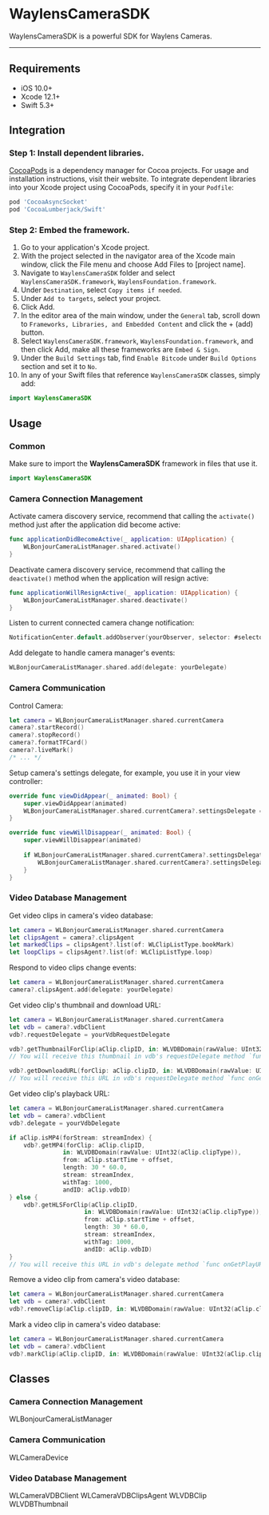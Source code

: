 # WaylensCameraSDK
WaylensCameraSDK is a powerful SDK for Waylens Cameras.

* * *
## Requirements

* iOS 10.0+
* Xcode 12.1+
* Swift 5.3+

## Integration

### Step 1: Install dependent libraries.

[CocoaPods](https://cocoapods.org) is a dependency manager for Cocoa projects. For usage and installation instructions, visit their website. To integrate dependent libraries into your Xcode project using CocoaPods, specify it in your `Podfile`:

```ruby
pod 'CocoaAsyncSocket'
pod 'CocoaLumberjack/Swift'
```

### Step 2: Embed the framework.

1. Go to your application's Xcode project. 
2. With the project selected in the navigator area of the Xcode main window, click the File menu and choose Add Files to [project name].
3. Navigate to `WaylensCameraSDK` folder and select `WaylensCameraSDK.framework`, `WaylensFoundation.framework`.
4. Under `Destination`, select `Copy items if needed`.
5. Under `Add to targets`, select your project.
6. Click Add.
7. In the editor area of the main window, under the `General` tab, scroll down to `Frameworks, Libraries, and Embedded Content` and click the + (add) button.
8. Select `WaylensCameraSDK.framework`, `WaylensFoundation.framework`, and then click Add, make all these frameworks are `Embed & Sign`.
9. Under the `Build Settings` tab, find `Enable Bitcode` under `Build Options` section and set it to `No`.
10. In any of your Swift files that reference `WaylensCameraSDK` classes, simply add:

```swift
import WaylensCameraSDK
```

## Usage

### Common
Make sure to import the **WaylensCameraSDK** framework in files that use it.
```swift
import WaylensCameraSDK 
```

### Camera Connection Management

Activate camera discovery service, recommend that calling the `activate()` method just after the application did become active:
```swift
func applicationDidBecomeActive(_ application: UIApplication) {
    WLBonjourCameraListManager.shared.activate()
}
```

Deactivate camera discovery service, recommend that calling the `deactivate()` method when the application will resign active:
```swift
func applicationWillResignActive(_ application: UIApplication) {
    WLBonjourCameraListManager.shared.deactivate()
}
```

Listen to current connected camera change notification:
```swift
NotificationCenter.default.addObserver(yourObserver, selector: #selector(handleCurrentCameraChangeNotification), name: NSNotification.Name.WLCurrentCameraChange, object: nil)
```

Add delegate to handle camera manager's events:
```swift
WLBonjourCameraListManager.shared.add(delegate: yourDelegate)
```

### Camera Communication

Control Camera:
```swift
let camera = WLBonjourCameraListManager.shared.currentCamera
camera?.startRecord()
camera?.stopRecord()
camera?.formatTFCard()
camera?.liveMark()
/* ... */
```

Setup camera's settings delegate, for example, you use it in your view controller:
```swift
override func viewDidAppear(_ animated: Bool) {
    super.viewDidAppear(animated)
    WLBonjourCameraListManager.shared.currentCamera?.settingsDelegate = self
}

override func viewWillDisappear(_ animated: Bool) {
    super.viewWillDisappear(animated)
    
    if WLBonjourCameraListManager.shared.currentCamera?.settingsDelegate === self {
        WLBonjourCameraListManager.shared.currentCamera?.settingsDelegate = nil
    }
}
```

### Video Database Management

Get video clips in camera's video database:
```swift
let camera = WLBonjourCameraListManager.shared.currentCamera
let clipsAgent = camera?.clipsAgent
let markedClips = clipsAgent?.list(of: WLClipListType.bookMark)
let loopClips = clipsAgent?.list(of: WLClipListType.loop)
```

Respond to video clips change events:

```swift
let camera = WLBonjourCameraListManager.shared.currentCamera
camera?.clipsAgent.add(delegate: yourDelegate)
```

Get video clip's thumbnail and download URL:
```swift
let camera = WLBonjourCameraListManager.shared.currentCamera
let vdb = camera?.vdbClient
vdb?.requestDelegate = yourVdbRequestDelegate

vdb?.getThumbnailForClip(aClip.clipID, in: WLVDBDomain(rawValue: UInt32(aClip.clipType)), atTime: time, tag: tag, canBeIgnore: false, with: aClip.vdbID, useCache: true)
// You will receive this thumbnail in vdb's requestDelegate method `func onGet(_ thumbnail: WLVDBThumbnail!)`

vdb?.getDownloadURL(forClip: aClip.clipID, in: WLVDBDomain(rawValue: UInt32(aClip.clipType)), from: startTime, length: length, main: true, sub: true, subn: stream, tag: tag  
// You will receive this URL in vdb's requestDelegate method `func onGetDownloadURL(_ mainurl: String?, mainsize mainsizek: Double, sub subUrl: String?, subsize subsizek: Double, subn subnUrl: String?, subnsize subnsizek: Double, date mainDate: Date, length: UInt32, tag: UInt32)`
```

Get video clip's playback URL:
```swift
let camera = WLBonjourCameraListManager.shared.currentCamera
let vdb = camera?.vdbClient
vdb?.delegate = yourVdbDelegate

if aClip.isMP4(forStream: streamIndex) {
    vdb?.getMP4(forClip: aClip.clipID,
               in: WLVDBDomain(rawValue: UInt32(aClip.clipType)),
               from: aClip.startTime + offset,
               length: 30 * 60.0,
               stream: streamIndex,
               withTag: 1000,
               andID: aClip.vdbID)
} else {
    vdb?.getHLSForClip(aClip.clipID,
                     in: WLVDBDomain(rawValue: UInt32(aClip.clipType)),
                     from: aClip.startTime + offset,
                     length: 30 * 60.0,
                     stream: streamIndex,
                     withTag: 1000,
                     andID: aClip.vdbID)
}
// You will receive this URL in vdb's delegate method `func onGetPlayURL(_ url: String?, time: Double, tag: Int32)`
```

Remove a video clip from camera's video database:
```swift
let camera = WLBonjourCameraListManager.shared.currentCamera
let vdb = camera?.vdbClient
vdb?.removeClip(aClip.clipID, in: WLVDBDomain(rawValue: UInt32(aClip.clipType)), with: aClip.vdbID)
```

Mark a video clip in camera's video database:
```swift
let camera = WLBonjourCameraListManager.shared.currentCamera
let vdb = camera?.vdbClient
vdb?.markClip(aClip.clipID, in: WLVDBDomain(rawValue: UInt32(aClip.clipType)), from: fromTime, length: length, with: aClip.vdbID)
```

## Classes

### Camera Connection Management
WLBonjourCameraListManager

### Camera Communication
WLCameraDevice

### Video Database Management
WLCameraVDBClient
WLCameraVDBClipsAgent
WLVDBClip
WLVDBThumbnail